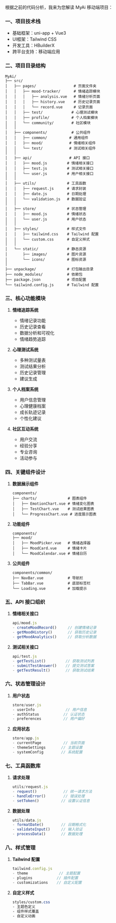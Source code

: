 根据之前的代码分析，我来为您解读 MyAi 移动端项目：

### 一、项目技术栈
- 基础框架：uni-app + Vue3
- UI框架：Tailwind CSS
- 开发工具：HBuilderX
- 跨平台支持：移动端应用

### 二、项目目录结构
```
MyAi/
├── src/
│   ├── pages/                 # 页面文件夹
│   │   ├── mood-tracker/      # 情绪追踪模块
│   │   │   ├── analysis.vue   # 情绪分析页面
│   │   │   ├── history.vue    # 历史记录页面
│   │   │   └── record.vue     # 记录页面
│   │   ├── test/             # 心理测试模块
│   │   ├── profile/          # 个人档案模块
│   │   └── community/        # 社区模块
│   │
│   ├── components/           # 公共组件
│   │   ├── common/          # 通用组件
│   │   ├── mood/            # 情绪相关组件
│   │   └── test/            # 测试相关组件
│   │
│   ├── api/                 # API 接口
│   │   ├── mood.js         # 情绪相关接口
│   │   ├── test.js         # 测试相关接口
│   │   └── user.js         # 用户相关接口
│   │
│   ├── utils/              # 工具函数
│   │   ├── request.js      # 请求封装
│   │   ├── date.js         # 日期处理
│   │   └── validation.js   # 数据验证
│   │
│   ├── store/              # 状态管理
│   │   ├── mood.js         # 情绪状态
│   │   └── user.js         # 用户状态
│   │
│   ├── styles/             # 样式文件
│   │   ├── tailwind.css    # Tailwind 配置
│   │   └── custom.css      # 自定义样式
│   │
│   └── static/             # 静态资源
│       ├── images/         # 图片资源
│       └── icons/          # 图标资源
│
├── unpackage/              # 打包输出目录
├── node_modules/           # 依赖包
├── package.json            # 项目配置
└── tailwind.config.js      # Tailwind 配置
```

### 三、核心功能模块

1. **情绪追踪系统**
   - 情绪记录功能
   - 历史记录查看
   - 数据分析和可视化
   - 情绪趋势追踪

2. **心理测试系统**
   - 多种测试量表
   - 测试结果分析
   - 历史记录管理
   - 建议生成

3. **个人档案系统**
   - 用户信息管理
   - 心理健康档案
   - 成长轨迹记录
   - 个性化建议

4. **社区互动系统**
   - 用户交流
   - 经验分享
   - 专业咨询
   - 活动参与

### 四、关键组件设计

1. **数据展示组件**
   ```
   components/
   ├── charts/              # 图表组件
   │   ├── EmotionChart.vue # 情绪变化图表
   │   ├── TestChart.vue    # 测试结果图表
   │   └── ProgressChart.vue # 进度展示图表
   ```

2. **功能组件**
   ```
   components/
   ├── mood/
   │   ├── MoodPicker.vue   # 情绪选择器
   │   ├── MoodCard.vue     # 情绪卡片
   │   └── MoodCalendar.vue # 情绪日历
   ```

3. **公共组件**
   ```
   components/common/
   ├── NavBar.vue           # 导航栏
   ├── TabBar.vue           # 底部标签栏
   └── Loading.vue          # 加载提示
   ```

### 五、API 接口组织

1. **情绪相关接口**
   ```javascript
   api/mood.js
   - createMoodRecord()     // 创建情绪记录
   - getMoodHistory()       // 获取历史记录
   - getMoodAnalytics()     // 获取分析数据
   ```

2. **测试相关接口**
   ```javascript
   api/test.js
   - getTestList()         // 获取测试列表
   - submitTestAnswer()    // 提交测试答案
   - getTestResult()       // 获取测试结果
   ```

### 六、状态管理设计

1. **用户状态**
   ```javascript
   store/user.js
   - userInfo              // 用户信息
   - authStatus           // 认证状态
   - preferences          // 用户偏好
   ```

2. **应用状态**
   ```javascript
   store/app.js
   - currentPage          // 当前页面
   - themeSettings       // 主题设置
   - systemConfig        // 系统配置
   ```

### 七、工具函数库

1. **请求处理**
   ```javascript
   utils/request.js
   - request()            // 统一请求方法
   - handleError()        // 错误处理
   - setToken()          // 设置认证信息
   ```

2. **数据处理**
   ```javascript
   utils/data.js
   - formatDate()        // 日期格式化
   - validateInput()     // 输入验证
   - processData()       // 数据处理
   ```

### 八、样式管理

1. **Tailwind 配置**
   ```javascript
   tailwind.config.js
   - theme              // 主题配置
   - plugins           // 插件配置
   - customizations    // 自定义配置
   ```

2. **自定义样式**
   ```css
   styles/custom.css
   - 主题色定义
   - 组件样式覆盖
   - 自定义动画
   ```

